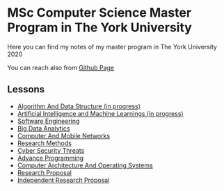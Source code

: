 # MSc Computer Science Master Program in The York University

Here you can find my notes of my master program in The York University 2020

You can reach also from [Github Page](https://tugcekonuklar.github.io/msc-computer-science-notes/)

## Lessons

* [Algorithm And Data Structure (in progress)](/algorithm-and-data-structure/Home.md)
* [Artificial Intelligence and Machine Learnings (in progress)](/artificial_intelligence_and_machine_learnings/Home.md)
* [Software Engineering](/software-engineering/Home.md)
* [Big Data Analytics](/big-data-analytics/Home.md)
* [Computer And Mobile Networks](/computer-and-mobile-networks/Home.md)
* [Research Methods](/research-methods/Home.md)
* [Cyber Security Threats](/cyber-security-threats/Home.md)
* [Advance Programming ](/advance-programming/Home.md)
* [Computer Architecture And Operating Systems](/computer-architecture-and-operating-systems/Home.md)
* [Research Proposal](/research-proposal/Home.md)
* [Independent Research Proposal](/independent-research/Home.md)
